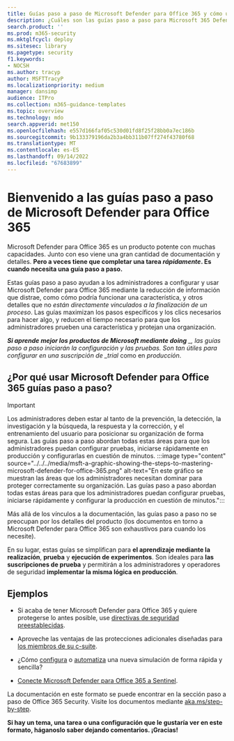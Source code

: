 ```yaml
---
title: Guías paso a paso de Microsoft Defender para Office 365 y cómo usarlas
description: ¿Cuáles son las guías paso a paso para Microsoft 365 Defender para Office 365? Consulte *solo los pasos necesarios para completar una tarea* y configurar las características. Información para su uso en suscripciones de prueba y producción. Guía diseñada para minimizar la sobrecarga de información y acelerar su configuración y uso.
search.product: ''
ms.prod: m365-security
ms.mktglfcycl: deploy
ms.sitesec: library
ms.pagetype: security
f1.keywords:
- NOCSH
ms.author: tracyp
author: MSFTTracyP
ms.localizationpriority: medium
manager: dansimp
audience: ITPro
ms.collection: m365-guidance-templates
ms.topic: overview
ms.technology: mdo
search.appverid: met150
ms.openlocfilehash: e557d166faf05c530d01fd8f25f28bb0a7ec186b
ms.sourcegitcommit: 9b133379196da2b3a4bb311b07ff274f43780f68
ms.translationtype: MT
ms.contentlocale: es-ES
ms.lasthandoff: 09/14/2022
ms.locfileid: "67683899"
---
```

# <a name="welcome-to-the-microsoft-defender-for-office-365-step-by-step-guides"></a>Bienvenido a las guías paso a paso de Microsoft Defender para Office 365

Microsoft Defender para Office 365 es un producto potente con muchas capacidades. Junto con eso viene una gran cantidad de documentación y detalles. **Pero a veces tiene que completar una tarea *rápidamente*. Es cuando necesita una guía paso a paso.**

Estas guías paso a paso ayudan a los administradores a configurar y usar Microsoft Defender para Office 365 mediante la reducción de información que distrae, como cómo podría funcionar una característica, y otros detalles que no *están directamente vinculados a la finalización de un proceso*. Las guías maximizan los pasos específicos y los clics necesarios para hacer algo, y reducen el tiempo necesario para que los administradores prueben una característica y protejan una organización.

***Si aprende mejor los productos de Microsoft mediante doing** _, las guías paso a paso iniciarán la configuración y las pruebas. Son tan útiles para configurar en una suscripción de _trial* como en *producción*.

## <a name="why-use-microsoft-defender-for-office-365-step-by-step-guides"></a>¿Por qué usar Microsoft Defender para Office 365 guías paso a paso?

> [!IMPORTANT]
> Los administradores deben estar al tanto de la prevención, la detección, la investigación y la búsqueda, la respuesta y la corrección, y el entrenamiento del usuario para posicionar su organización de forma segura. Las guías paso a paso abordan todas estas áreas para que los administradores puedan configurar pruebas, iniciarse rápidamente en producción y configurarlas en cuestión de minutos.
>:::image type="content" source="../../../media/msft-a-graphic-showing-the-steps-to-mastering-microsoft-defender-for-office-365.png" alt-text="En este gráfico se muestran las áreas que los administradores necesitan dominar para proteger correctamente su organización. Las guías paso a paso abordan todas estas áreas para que los administradores puedan configurar pruebas, iniciarse rápidamente y configurar la producción en cuestión de minutos.":::

Más allá de los vínculos a la documentación, las guías paso a paso no se preocupan por los detalles del producto (los documentos en torno a Microsoft Defender para Office 365 son exhaustivos para cuando los necesite). 

En su lugar, estas guías se simplifican para **el aprendizaje mediante la realización**, **prueba** y **ejecución de experimentos**. Son ideales para **las suscripciones de prueba** y permitirán a los administradores y operadores de seguridad **implementar la misma lógica en producción**.

## <a name="examples"></a>Ejemplos

- Si acaba de tener Microsoft Defender para Office 365 y quiere protegerse lo antes posible, use [directivas de seguridad preestablecidas](ensuring-you-always-have-the-optimal-security-controls-with-preset-security-policies.md).

- Aproveche las ventajas de las protecciones adicionales diseñadas para [los miembros de su c-suite](protect-your-c-suite-with-priority-account-protection.md).

- ¿Cómo [configura](how-to-run-attack-simulations-for-your-team.md) o [automatiza](how-to-setup-attack-simulation-training-for-automated-attacks-and-training.md) una nueva simulación de forma rápida y sencilla?

- [Conecte Microsoft Defender para Office 365 a Sentinel](connect-microsoft-defender-for-office-365-to-microsoft-sentinel.md).

La documentación en este formato se puede encontrar en la sección paso a paso de Office 365 Security. Visite los documentos mediante [aka.ms/step-by-step](https://aka.ms/step-by-step).

**Si hay un tema, una tarea o una configuración que le gustaría ver en este formato, háganoslo saber dejando comentarios. ¡Gracias!**
